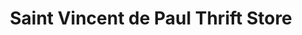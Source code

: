 ---
title: "Saint Vincent de Paul Thrift Store"
url: /madison/saint-vincent-de-paul-thrift-store-south-park-street/
shop: charity
---